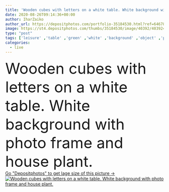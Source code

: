 ```yaml
---
title: 'Wooden cubes with letters on a white table. White background with photo frame and house plant.'
date: 2020-08-26T09:14:36+00:00
author: IharZaiko
author_url: https://depositphotos.com/portfolio-35184530.html?ref=64678756
image: https://st4.depositphotos.com/thumbs/35184530/image/40392/403924176/api_thumb_450.jpg?forcejpeg=true
type: "post"
tags: ['leisure' ,'table' ,'green' ,'white' ,'background' ,'object' ,'perspective' ,'design' ,'shape' ,'decoration' ,'cubic' ,'business' ,'sign' ,'decor' ,'joy' ,'cube' ,'wooden' ,'picture' ,'symbol' ,'create' ,'creative' ,'concept' ,'construction' ,'structure' ,'wall' ,'interior' ,'message' ,'text' ,'home' ,'desk' ,'make' ,'wood' ,'education' ,'template' ,'block' ,'letters' ,'blocks' ,'word' ,'alphabet' ,'cubes' ,'copy space' ,'close up' ,'Living Room' ,'photo frame' ,'Home Decor' ,'house plant' ,'Mock Up' ,'home staging' ,'Wooden cubes' ]
categories: 
  - live
---
```

<div aling="center">
            <font size="60"> Wooden cubes with letters on a white table. White background with photo frame and house plant.</font>   
</div>
<div>
    <a href='https://st4.depositphotos.com/thumbs/35184530/image/40392/403924176/api_thumb_450.jpg?forcejpeg=true?ref=64678756' target=_blank > Go "Depositphotos" to get lage size of this picture ->
        <img href='https://st4.depositphotos.com/thumbs/35184530/image/40392/403924176/api_thumb_450.jpg?forcejpeg=true?ref=64678756' src='https://st4.depositphotos.com/35184530/40392/i/950/depositphotos_403924176-stock-photo-wooden-cubes-letters-white-table.jpg?forcejpeg=true' alt='Wooden cubes with letters on a white table. White background with photo frame and house plant.' >
    </a>
</div>
